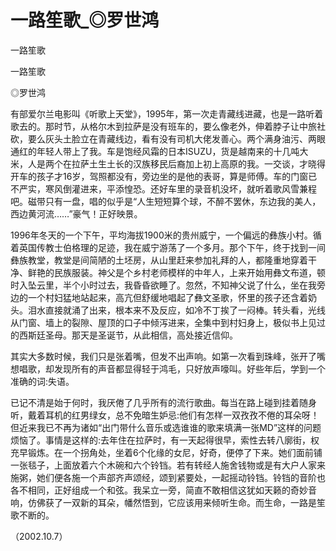 # 一路笙歌_◎罗世鸿

一路笙歌

一路笙歌

◎罗世鸿

有部爱尔兰电影叫《听歌上天堂》，1995年，第一次走青藏线进藏，也是一路听着歌去的。那时节，从格尔木到拉萨是没有班车的，要么像老外，伸着脖子让中旅社砍，要么灰头土脸立在青藏线边，看有没有司机大佬发善心。两个满身油污、两眼通红的年轻人带上了我。车是饱经风霜的日本ISUZU，货是越南来的十几吨大米，人是两个在拉萨土生土长的汉族移民后裔加上初上高原的我。一交谈，才晓得开车的孩子才16岁，驾照都没有，旁边坐的是他的表哥，算是师傅。车的门窗已不严实，寒风倒灌进来，平添惶恐。还好车里的录音机没坏，就听着歌风雪兼程吧。磁带只有一盘，唱的似乎是“人生短短算个球，不醉不罢休，东边我的美人，西边黄河流……”豪气！正好映景。

1996年冬天的一个下午，平均海拔1900米的贵州威宁，一个偏远的彝族小村。循着英国传教士伯格理的足迹，我在威宁游荡了一个多月。那个下午，终于找到一间彝族教堂，教堂是间简陋的土坯房，从山里赶来参加礼拜的人，都隆重地穿着干净、鲜艳的民族服装。神父是个乡村老师模样的中年人，上来开始用彝文布道，顿时入坠云里，半个小时过去，我昏昏欲睡了。忽然，不知神父说了什么，坐在我旁边的一个村妇猛地站起来，高亢但舒缓地唱起了彝文圣歌，怀里的孩子还含着奶头。泪水直接就涌了出来，根本来不及反应，如冷不丁挨了一闷棒。转头看，光线从门窗、墙上的裂隙、屋顶的口子中倾泻进来，全集中到村妇身上，极似书上见过的西斯廷圣母。那天是圣诞节，从此相信，高处接近信仰。

其实大多数时候，我们只是张着嘴，但发不出声响。如第一次看到珠峰，张开了嘴想唱歌，却发现所有的声音都显得轻于鸿毛，只好放声嚎叫。好些年后，学到一个准确的词:失语。

已记不清是始于何时，我厌倦了几乎所有的流行歌曲。每当在路上碰到挂着随身听，戴着耳机的红男绿女，总不免暗生妒忌:他们有怎样一双孜孜不倦的耳朵呀！但近来我已不再为诸如“出门带什么音乐或选谁谁的歌来填满一张MD”这样的问题烦恼了。事情是这样的:去年住在拉萨时，有一天起得很早，索性去转八廓街，权充早锻炼。在一个拐角处，坐着6个化缘的女尼，好奇，便停了下来。她们面前铺一张毯子，上面放着六个木碗和六个铃铛。若有转经人施舍钱物或是有大户人家来施粥，她们便各施一个声部齐声颂经，颂到紧要处，一起摇动铃铛。铃铛的音阶也各不相同，正好组成一个和弦。我呆立一旁，简直不敢相信这犹如天籁的奇妙音响，仿佛获了一双新的耳朵，幡然悟到，它应该用来倾听生命。而生命，一路是笙歌不断的。

（2002.10.7）